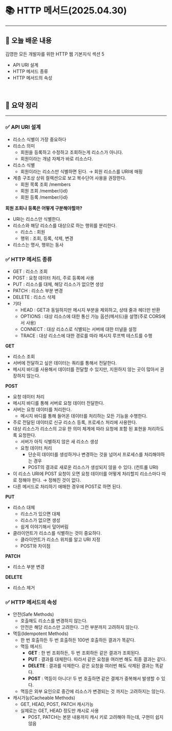 # 📚 HTTP 메서드(2025.04.30)
___

## 🌟 오늘 배운 내용
김영한 모든 개발자를 위한 HTTP 웹 기본지식 섹션 5

- API URI 설계
- HTTP 메서드 종류
- HTTP 메서드의 속성

<br/>


## 🔎 요약 정리

___

### ✅ API URI 설계
- 리소스 식별이 가장 중요하다
- 리소스 의미
    - 회원을 등록하고 수정하고 조회하는게 리소스가 아니다.
    - 회원이라는 개념 자체가 바로 리소스다.
- 리소스 식별
    - 회원이라는 리소스만 식별하면 된다. → 회원 리소스를 URI에 매핑
- 계층 구조상 상위 컬렉션으로 보고 복수단어 사용을 권장한다.
    - 회원 목록 조회 /members
    - 회원 조회  /member/{id}
    - 회원 등록  /member/{id}


**회원 조회나 등록은 어떻게 구분해야할까?**
- URI는 리소스만 식별한다.
- 리소스와 해당 리소스를 대상으로 하는 행위를 분리한다.
    - 리소스 : 회원
    - 행위 : 조회, 등록, 삭제, 변경
- 리소스는 명사, 행위는 동사



### ✅ HTTP 메서드 종류

- GET : 리소스 조회
- POST : 요청 데이터 처리, 주로 등록에 사용
- PUT : 리소스를 대체, 해당 리소스가 없으면 생성
- PATCH : 리소스 부분 변경
- DELETE : 리소스 삭제
- 기타
    - HEAD : GET과 동일하지만 메시지 부분을 제외하고, 상태 줄과 헤더만 반환
    - OPTIONS : 대상 리소스에 대한 통신 가능 옵션(메서드)을 설명(주로 CORS에서 사용)
    - CONNECT : 대상 리소스로 식별되는 서버에 대한 터널을 설정
    - TRACE : 대상 리소스에 대한 경로를 따라 메시지 루프백 테스트를 수행


**GET**
- 리소스 조회
- 서버에 전달하고 싶은 데이터는 쿼리를 통해서 전달한다.
- 메시지 바디를 사용해서 데이터를 전달할 수 있지만, 지원하지 않는 곳이 많아서 권장하지 않는다.


**POST**
- 요청 데이터 처리
- 메시지 바디를 통해 서버로 요청 데이터 전달한다.
- 서버는 요청 데이터를 처리한다.
    - 메시지 바디를 통해 들어온 데이터를 처리하는 모든 기능을 수행한다.
- 주로 전달된 데이터로 신규 리소스 등록, 프로세스 처리에 사용한다.
- 대상 리소스가 리소스의 고유 한 의미 체계에 따라 요청에 포함 된 표현을 처리하도록 요청한다.
    - 서버가 아직 식별하지 않은 새 리소스 생성
    - 요청 데이터 처리
        - 단순히 데이터를 생성하거나 변경하는 것을 넘어서 프로세스를 처리해야하는 경우
        - POST의 결과로 새로운 리소스가 생성되지 않을 수 있다. (컨트롤 URI)
- 이 리소스 URI에 POST 요청이 오면 요청 데이터를 어떻게 처리할지 리소스마다 따로 정해야 한다. → 정해진 것이 없다.
- 다른 메서드로 처리하기 애매한 경우에 POST로 하면 된다.


**PUT**
- 리소스 대체
    - 리소스가 있으면 대체
    - 리소스가 없으면 생성
    - 쉽게 이야기해서 덮어버림
- 클라이언트가 리소스를 식별하는 것이 중요하다.
    - 클라이언트가 리소스 위치를 알고 URI 지정
    - POST와 차이점


**PATCH**
- 리소스 부분 변경


**DELETE**
- 리소스 제거


### ✅ HTTP 메서드의 속성
- 안전(Safe Methods)
    - 호출해도 리소스를 변경하지 않는다.
    - 안전은 해당 리소스만 고려한다. 그런 부분까지 고려하지 않는다.
- 멱등(Idempotent Methods)
    - 한 번 호출하든 두 번 호출하든 100번 호출하든 결과가 똑같다.
    - 멱등 메서드
        - **GET** : 한 번 조회하든, 두 번 조회하든 같은 결과가 조회된다.
        - **PUT** : 결과를 대체한다. 따라서 같은 요청을 여러번 해도 최종 결과는 같다.
        - **DELETE** : 결과를 삭제한다. 같은 요청을 여러번 해도 삭제된 결과는 똑같다.
        - **POST** : 멱등이 아니다! 두 번 호출하면 같은 결제가 중복해서 발생할 수 있다.
    - 멱등은 외부 요인으로 중간에 리소스가 변경되는 것 까지는 고려하지는 않는다.
- 캐시가능(Cacheable Methods)
    - GET, HEAD, POST, PATCH 캐시가능
    - 실제로는 GET, HEAD 정도만 캐시로 사용
        - POST, PATCH는 본문 내용까지 캐시 키로 고려해야 하는데, 구현이 쉽지 않음